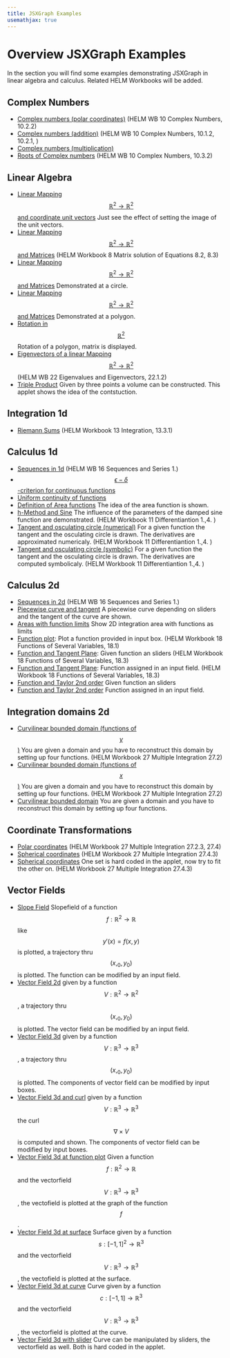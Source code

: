 ```yaml
---
title: JSXGraph Examples
usemathjax: true
---
```

# Overview JSXGraph Examples

In the section you will find some examples demonstrating JSXGraph in linear algebra and calculus. Related HELM Workbooks will be added.

## Complex Numbers
+ [Complex numbers (polar coordinates)](./ComplexNumberPolar.html) (HELM WB 10 Complex Numbers, 10.2.2)
+ [Complex numbers (addition)](./ComplexNumberAddition.html) (HELM WB 10 Complex Numbers, 10.1.2, 10.2.1, )
+ [Complex numbers (multiplication)](./ComplexNumberMultiplication.html)
+ [Roots of Complex numbers](./rootComplexNumbers.html)
(HELM WB 10 Complex Numbers, 10.3.2)

## Linear Algebra
+ [Linear Mapping $$\mathbb{R}^2\to \mathbb{R}^2$$ and coordinate unit vectors](./LinMappingUnitVectors.html) Just see the effect of setting the image of the unit vectors.
+ [Linear Mapping $$\mathbb{R}^2\to \mathbb{R}^2$$ and Matrices](./LinMappingMatricies.html) (HELM Workbook 8 Matrix solution of Equations 8.2, 8.3)
+ [Linear Mapping $$\mathbb{R}^2\to \mathbb{R}^2$$ and Matrices](./LinMappingMatricesUnitCircle.html) Demonstrated at a circle.
+ [Linear Mapping $$\mathbb{R}^2\to \mathbb{R}^2$$ and Matrices](./LinMappingMatricesPolygon.html) Demonstrated at a polygon.
+ [Rotation in  $$\mathbb{R}^2$$ ](./LinMappingMatricesPolygonRotating.html) Rotation of a polygon, matrix is displayed.
+ [Eigenvectors of a linear Mapping $$\mathbb{R}^2\to \mathbb{R}^2$$](./Eigenvectores.html) (HELM WB 22  Eigenvalues and Eigenvectors, 22.1.2)
+ [Triple Product](./tripleProduct.html) Given by three points a volume can be constructed. This applet shows the idea of the contstuction.


## Integration 1d

+ [Riemann Sums](./IntegrationRiemannSum.html) (HELM Workbook 13 Integration, 13.3.1)

## Calculus 1d
+ [Sequences in 1d](./ConvergenceSequencesEps.html) (HELM WB 16 Sequences and Series 1.)
+ [$$\epsilon-\delta$$-criterion for continuous functions](./Functions-e-d-continuity.html)
+ [Uniform continuity of functions](./Functions-uniform-continuity.html)
+ [Definition of Area functions](./FunctionsHyperbola.html) The idea of the area function is shown.
+ [h-Method and Sine](./FunctionsSinDamped.html) The influence of the parameters of the damped sine function are demonstrated. (HELM Workbook 11 Differentiantion 1.,4. )
+ [Tangent and osculating circle (numerical)](./OsculatingCircle-input-num.html) For a given function the tangent and the osculating circle is drawn. The derivatives are approximated numericaly. (HELM Workbook 11 Differentiantion 1.,4. )
+ [Tangent and osculating circle (symbolic)](./OsculatingCircle-input-num.html) For a given function the tangent and the osculating circle is drawn. The derivatives are computed symbolicaly. (HELM Workbook 11 Differentiantion 1.,4. )

## Calculus 2d
+ [Sequences in 2d](./ConvergenceSequences2D.html)  (HELM WB 16 Sequences and Series 1.)
+ [Piecewise curve and tangent](./Curve-Plain-Tangent.html) A piecewise curve depending on sliders and the tangent of the curve are shown.
+ [Areas with function limits](./Intgration2DfunctionLimits.html) Show 2D integration area with functions as limits 
+ [Function plot](./demo3d-function-plot-input.html): Plot a function provided in input box. (HELM Workbook 18 Functions of Several Variables, 18.1)
+ [Function and Tangent Plane](./demo3d-pointOnSurface-Tagentplane.html): Given function an sliders (HELM Workbook 18 Functions of Several Variables, 18.3)
+ [Function and Tangent Plane](./demo3d-pointOnSurface-Tagentplane-input.html): Function assigned in an input field.  (HELM Workbook 18 Functions of Several Variables, 18.3)
+ [Function and Taylor 2nd order](./demo3d-pointOnSurface-Taylor2.html) Given function an sliders
+ [Function and Taylor 2nd order](./demo3d-pointOnSurface-Taylor2-input.html) Function assigned in an input field.

## Integration domains 2d
+ [Curvilinear bounded domain (functions of $$y$$)](./IntArea2D-Input-xproj.html) You are given a domain and you have to reconstruct this domain by setting up four functions. (HELM Workbook 27 Multiple Integration 27.2)
+ [Curvilinear bounded domain (functions of $$x$$)](./IntArea2D-Input-yproj.html) You are given a domain and you have to reconstruct this domain by setting up four functions. (HELM Workbook 27 Multiple Integration 27.2)
+ [Curvilinear bounded domain](./IntArea2D-curved-Input.html) You are given a domain and you have to reconstruct this domain by setting up four functions.


## Coordinate Transformations
+ [Polar coordinates](./IntArea2D-polarKoord.html)  (HELM Workbook 27 Multiple Integration 27.2.3, 27.4)
+ [Spherical coordinates](./demo3d-sphere4.html) (HELM Workbook 27 Multiple Integration 27.4.3)
+ [Spherical coordinates](./SphericalCoordinatesWithCuttingPlane.html) One set is hard coded in the applet, now try to fit the other on. (HELM Workbook 27 Multiple Integration 27.4.3)

## Vector Fields
+ [Slope Field](./slopefield-plot-input.html) Slopefield of a function $$f:\mathbb{R}^2\to\mathbb{R}$$ like $$y'(x)=f(x,y)$$ is plotted, a trajectory thru $$(x,_0,y_0)$$ is plotted. The function can be modified by an input field.
+ [Vector Field 2d](./vectorfield-plot-input.html) given by a function $$V:\mathbb{R}^2\to\mathbb{R}^2$$, a trajectory thru $$(x,_0,y_0)$$ is plotted. The vector field can be modified by an input field.
+ [Vector Field 3d](./vectorfield3D-plot-input.html) given by a function $$V:\mathbb{R}^3\to\mathbb{R}^3$$, a trajectory thru $$(x,_0,y_0)$$ is plotted. The components of vector field can be modified by input boxes.
+ [Vector Field 3d and curl](./vectorfield3D-rot-input.html) given by a function $$V:\mathbb{R}^3\to\mathbb{R}^3$$ the curl $$\nabla\times V$$ is computed and shown. The components of vector field can be modified by input boxes.
+ [Vector Field 3d at function plot](./vectorfield3D-functionplot-input.html)  Given a function $$f:\mathbb{R}^2\to\mathbb{R}$$ and the vectorfield $$V:\mathbb{R}^3\to\mathbb{R}^3$$, the vectofield is plotted at the graph of the function $$f$$.
+ [Vector Field 3d at surface](./vectorfield3D-surface-input.html) Surface given by a function $$s:[-1,1]^2\to\mathbb{R}^3$$ and the vectorfield $$V:\mathbb{R}^3\to\mathbb{R}^3$$, the vectofield is plotted at the surface.
+ [Vector Field 3d at curve](./vectorfield3D-curve-input.html) Curve given by a function $$c:[-1,1]\to\mathbb{R}^3$$ and the vectorfield $$V:\mathbb{R}^3\to\mathbb{R}^3$$, the vectorfield is plotted at the curve.
+ [Vector Field 3d with slider](./vectorfield3D-curve-slider.html) Curve can be manipulated by sliders, the vectorfield as well. Both is hard coded in the applet.

